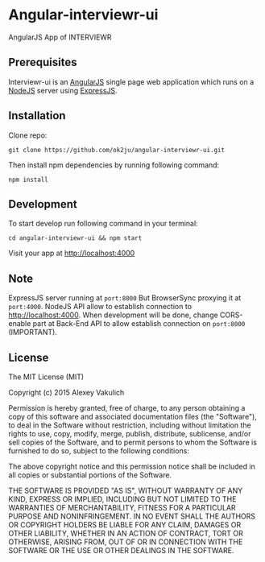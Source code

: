# Angular-interviewr-ui
AngularJS App of INTERVIEWR

## Prerequisites

Interviewr-ui is an [AngularJS](https://angularjs.org/) single page web application which runs on a [NodeJS](http://nodejs.org/) server using [ExpressJS](http://expressjs.com/).

## Installation

Clone repo:

    git clone https://github.com/ok2ju/angular-interviewr-ui.git

Then install npm dependencies by running following command:

    npm install

## Development

To start develop run following command in your terminal:

    cd angular-interviewr-ui && npm start
    
Visit your app at [http://localhost:4000](http://localhost:4000)

## Note

ExpressJS server running at `port:8000`
But BrowserSync proxying it at `port:4000`. NodeJS API allow to establish connection to [http://localhost:4000](http://localhost:4000). When development will be done, change CORS-enable part at Back-End API to allow establish connection on `port:8000` (IMPORTANT).

## License

The MIT License (MIT)

Copyright (c) 2015 Alexey Vakulich

Permission is hereby granted, free of charge, to any person obtaining a copy
of this software and associated documentation files (the "Software"), to deal
in the Software without restriction, including without limitation the rights
to use, copy, modify, merge, publish, distribute, sublicense, and/or sell
copies of the Software, and to permit persons to whom the Software is
furnished to do so, subject to the following conditions:

The above copyright notice and this permission notice shall be included in all
copies or substantial portions of the Software.

THE SOFTWARE IS PROVIDED "AS IS", WITHOUT WARRANTY OF ANY KIND, EXPRESS OR
IMPLIED, INCLUDING BUT NOT LIMITED TO THE WARRANTIES OF MERCHANTABILITY,
FITNESS FOR A PARTICULAR PURPOSE AND NONINFRINGEMENT. IN NO EVENT SHALL THE
AUTHORS OR COPYRIGHT HOLDERS BE LIABLE FOR ANY CLAIM, DAMAGES OR OTHER
LIABILITY, WHETHER IN AN ACTION OF CONTRACT, TORT OR OTHERWISE, ARISING FROM,
OUT OF OR IN CONNECTION WITH THE SOFTWARE OR THE USE OR OTHER DEALINGS IN THE
SOFTWARE.
